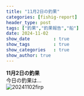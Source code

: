 ```yaml
---
title: "11月2日の釣果"
categories: [fishig-report]
header_type: post
tags: ["釣果","釣果報告","船"]
date: 2024-11-02
show_date         : true
show_tags         : true
show_categories   : true
show_author: true
---
```

**11月2日の釣果**
<br>
今日の釣果は…  
![20241102firp](https://file203-d.kuku.lu/files/20250307-1438_9899dda819eb7498dce6c6b599b67334.jpg "2024/11/02の釣果")






